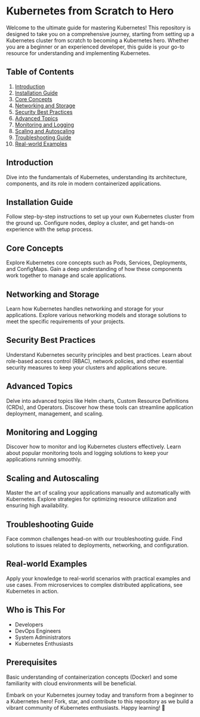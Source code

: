 
# Kubernetes from Scratch to Hero

Welcome to the ultimate guide for mastering Kubernetes! This repository is designed to take you on a comprehensive journey, starting from setting up a Kubernetes cluster from scratch to becoming a Kubernetes hero. Whether you are a beginner or an experienced developer, this guide is your go-to resource for understanding and implementing Kubernetes.

## Table of Contents
1. [Introduction](#introduction)
2. [Installation Guide](#installation-guide)
3. [Core Concepts](#core-concepts)
4. [Networking and Storage](#networking-and-storage)
5. [Security Best Practices](#security-best-practices)
6. [Advanced Topics](#advanced-topics)
7. [Monitoring and Logging](#monitoring-and-logging)
8. [Scaling and Autoscaling](#scaling-and-autoscaling)
9. [Troubleshooting Guide](#troubleshooting-guide)
10. [Real-world Examples](#real-world-examples)

## Introduction
Dive into the fundamentals of Kubernetes, understanding its architecture, components, and its role in modern containerized applications.

## Installation Guide
Follow step-by-step instructions to set up your own Kubernetes cluster from the ground up. Configure nodes, deploy a cluster, and get hands-on experience with the setup process.

## Core Concepts
Explore Kubernetes core concepts such as Pods, Services, Deployments, and ConfigMaps. Gain a deep understanding of how these components work together to manage and scale applications.

## Networking and Storage
Learn how Kubernetes handles networking and storage for your applications. Explore various networking models and storage solutions to meet the specific requirements of your projects.

## Security Best Practices
Understand Kubernetes security principles and best practices. Learn about role-based access control (RBAC), network policies, and other essential security measures to keep your clusters and applications secure.

## Advanced Topics
Delve into advanced topics like Helm charts, Custom Resource Definitions (CRDs), and Operators. Discover how these tools can streamline application deployment, management, and scaling.

## Monitoring and Logging
Discover how to monitor and log Kubernetes clusters effectively. Learn about popular monitoring tools and logging solutions to keep your applications running smoothly.

## Scaling and Autoscaling
Master the art of scaling your applications manually and automatically with Kubernetes. Explore strategies for optimizing resource utilization and ensuring high availability.

## Troubleshooting Guide
Face common challenges head-on with our troubleshooting guide. Find solutions to issues related to deployments, networking, and configuration.

## Real-world Examples
Apply your knowledge to real-world scenarios with practical examples and use cases. From microservices to complex distributed applications, see Kubernetes in action.

## Who is This For
- Developers
- DevOps Engineers
- System Administrators
- Kubernetes Enthusiasts

## Prerequisites
Basic understanding of containerization concepts (Docker) and some familiarity with cloud environments will be beneficial.

Embark on your Kubernetes journey today and transform from a beginner to a Kubernetes hero! 
Fork, star, and contribute to this repository as we build a vibrant community of Kubernetes enthusiasts.
Happy learning! 🎉
